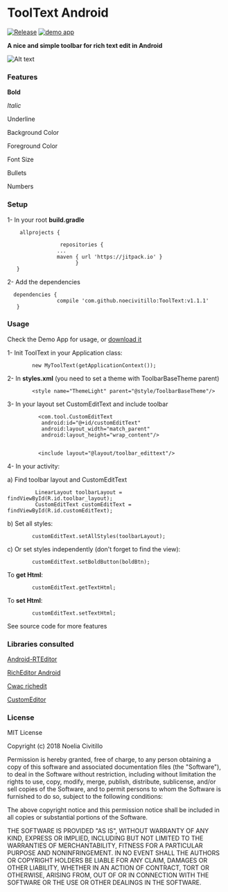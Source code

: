# ToolText Android


[![Release](https://jitpack.io/v/noecivitillo/ToolText.svg)](https://jitpack.io/#noecivitillo/ToolText) [![demo app](https://img.shields.io/badge/demo-app-orange.svg)](https://play.google.com/store/apps/details?id=toolbar.tooltextdemo&hl=en)



__**A nice and simple toolbar for rich text edit in Android**__

![Alt text](https://imgur.com/zY3PiXU.gif)


### Features

**Bold**

_Italic_

Underline

Background Color

Foreground Color

Font Size

Bullets

Numbers

### Setup

1- In your root **build.gradle**

        allprojects {

        	         repositories {
        			...
        			maven { url 'https://jitpack.io' }
        		          }
       }
        	 
2- Add the dependencies
             
      dependencies {
         	        compile 'com.github.noecivitillo:ToolText:v1.1.1'
       }

### Usage

Check the Demo App for usage, or [download it](https://play.google.com/store/apps/details?id=toolbar.tooltextdemo&hl=en)

1- Init ToolText in your Application class:


            new MyToolText(getApplicationContext());


2- In **styles.xml** (you need to set a theme with ToolbarBaseTheme parent)

            <style name="ThemeLight" parent="@style/ToolbarBaseTheme"/>

3- In your layout set CustomEditText and include toolbar

              <com.tool.CustomEditText
               android:id="@+id/customEditText"
               android:layout_width="match_parent"
               android:layout_height="wrap_content"/>
               

              <include layout="@layout/toolbar_edittext"/>

4- In your activity:

  a) Find toolbar layout and CustomEditText

             LinearLayout toolbarLayout = findViewById(R.id.toolbar_layout);
             CustomEditText customEditText = findViewById(R.id.customEditText);

  b) Set all styles:

            customEditText.setAllStyles(toolbarLayout);

  c) Or set styles independently
     (don't forget to find the view):

            customEditText.setBoldButton(boldBtn);

To **get Html**: 
                
            customEditText.getTextHtml;
            
To **set Html**: 
   
            customEditText.setTextHtml;


See source code for more features


### Libraries consulted 
 [Android-RTEditor](https://github.com/1gravity/Android-RTEditor)
 
 [RichEditor Android](https://github.com/1gravity/Android-RTEditor)
 
 [Cwac richedit](https://github.com/commonsguy/cwac-richedit)
 
 [CustomEditor](https://github.com/trietphm/CustomEditor)
 
                          
### License

MIT License

Copyright (c) 2018 Noelia Civitillo

Permission is hereby granted, free of charge, to any person obtaining a copy
of this software and associated documentation files (the "Software"), to deal
in the Software without restriction, including without limitation the rights
to use, copy, modify, merge, publish, distribute, sublicense, and/or sell
copies of the Software, and to permit persons to whom the Software is
furnished to do so, subject to the following conditions:

The above copyright notice and this permission notice shall be included in all
copies or substantial portions of the Software.

THE SOFTWARE IS PROVIDED "AS IS", WITHOUT WARRANTY OF ANY KIND, EXPRESS OR
IMPLIED, INCLUDING BUT NOT LIMITED TO THE WARRANTIES OF MERCHANTABILITY,
FITNESS FOR A PARTICULAR PURPOSE AND NONINFRINGEMENT. IN NO EVENT SHALL THE
AUTHORS OR COPYRIGHT HOLDERS BE LIABLE FOR ANY CLAIM, DAMAGES OR OTHER
LIABILITY, WHETHER IN AN ACTION OF CONTRACT, TORT OR OTHERWISE, ARISING FROM,
OUT OF OR IN CONNECTION WITH THE SOFTWARE OR THE USE OR OTHER DEALINGS IN THE
SOFTWARE.
